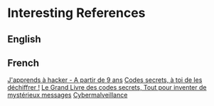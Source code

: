 # Interesting References

## English

## French

[J'apprends à hacker - A partir de 9 ans](https://www.dunod.com/sciences-techniques/j-apprends-hacker-partir-9-ans-30-defis-pour-decouvrir-cybersecurite-et-dejouer)
[Codes secrets, à toi de les déchiffrer !](https://philippe-nessmann.fr/codes-secrets-a-toi-de-les-dechiffrer/)
[Le Grand Livre des codes secrets, Tout pour inventer de mystérieux messages](https://www.fnac.com/a1519298/Daniel-Royo-Le-Grand-Livre-des-codes-secrets)
[Cybermalveillance](https://www.cybermalveillance.gouv.fr/tous-nos-contenus/actualites/liste-des-ressources-mises-a-disposition)
